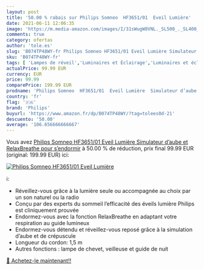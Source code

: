 ```yaml
---
layout: post
title: '50.00 % rabais sur Philips Somneo  HF3651/01  Eveil Lumière'
date: 2021-06-11 12:06:35
image: 'https://m.media-amazon.com/images/I/31sWugW8VNL._SL500_._SL400_.jpg'
comments: true
category: ofertas
author: 'tole.es'
slug: 'B074TP48WY-fr Philips Somneo HF3651/01 Eveil Lumière Simulateur d’aube...'
sku: 'B074TP48WY-fr'
tags: [ 'Lampes de réveil','Luminaires et Éclairage','Luminaires et éclairage','Luminaires intérieur','philips','Éclairage spécial', ]
actualPrice: 99.99 EUR
currency: EUR
price: 99.99
comparePrice: 199.99 EUR
prodname: 'Philips Somneo  HF3651/01  Eveil Lumière  Simulateur d’aube et RelaxBreathe pour s’endormir'
country: 'fr'
flag: '🇫🇷'
brand: 'Philips'
buyurl: 'https://www.amazon.fr/dp/B074TP48WY/?tag=tolees0d-21'
descuento: '50.00'
average: '106.656666666667'
---
```


Vous avez [Philips Somneo  HF3651/01  Eveil Lumière  Simulateur d’aube et RelaxBreathe pour s’endormir](https://www.amazon.fr/dp/B074TP48WY/?tag=tolees0d-21)  à  50.00 % de réduction, prix final  99.99 EUR (original: 199.99 EUR) ici:

[![Philips Somneo  HF3651/01  Eveil Lumière](https://m.media-amazon.com/images/I/31sWugW8VNL._SL500_._SL400_.jpg)](https://www.amazon.fr/dp/B074TP48WY/?tag=tolees0d-21)

ℹ️:

- Réveillez-vous grâce à la lumière seule ou accompagnée au choix par un son naturel ou la radio
- Conçu par des experts du sommeil l’efficacité des éveils lumière Philips est cliniquement prouvée
- Endormez-vous avec la fonction RelaxBreathe en adaptant votre respiration au guide lumineux
- Endormez-vous détendu et réveillez-vous reposé grâce à la simulation d’aube et de crépuscule
- Longueur du cordon: 1,5 m
- Autres fonctions : lampe de chevet, veilleuse et guide de nuit

[🛒 Achetez-le maintenant!!](https://www.amazon.fr/dp/B074TP48WY/?tag=tolees0d-21)
